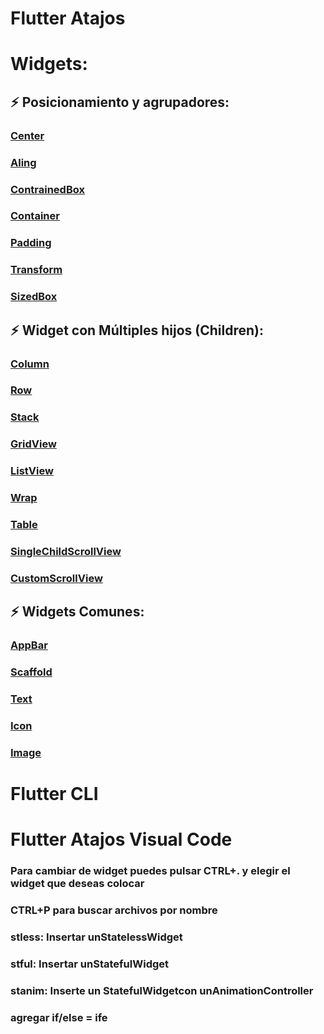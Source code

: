 # Flutter Atajos

# Widgets:
## :zap: Posicionamiento y agrupadores: 
### [Center](https://api.flutter.dev/flutter/widgets/Center-class.html)
### [Aling](https://api.flutter.dev/flutter/widgets/Align-class.html)
### [ContrainedBox](https://api.flutter.dev/flutter/widgets/ConstrainedBox-class.html)
### [Container](https://api.flutter.dev/flutter/widgets/Container-class.html)
### [Padding](https://api.flutter.dev/flutter/widgets/Padding-class.html)
### [Transform](https://api.flutter.dev/flutter/widgets/Transform-class.html)
### [SizedBox](https://api.flutter.dev/flutter/widgets/SizedBox-class.html)

## :zap: Widget con Múltiples hijos (Children):
### [Column](https://api.flutter.dev/flutter/widgets/Column-class.html)
### [Row](https://api.flutter.dev/flutter/widgets/Row-class.html)
### [Stack](https://api.flutter.dev/flutter/widgets/Stack-class.html)
### [GridView](https://api.flutter.dev/flutter/widgets/GridView-class.html)
### [ListView](https://api.flutter.dev/flutter/widgets/ListView-class.html)
### [Wrap](https://api.flutter.dev/flutter/widgets/Wrap-class.html)
### [Table](https://api.flutter.dev/flutter/widgets/Table-class.html)
### [SingleChildScrollView](https://api.flutter.dev/flutter/widgets/SingleChildScrollView-class.html)
### [CustomScrollView](https://api.flutter.dev/flutter/widgets/CustomScrollView-class.html)
 
## :zap: Widgets Comunes:
### [AppBar](https://api.flutter.dev/flutter/material/AppBar-class.html)
### [Scaffold](https://api.flutter.dev/flutter/material/Scaffold-class.html)
### [Text](https://api.flutter.dev/flutter/widgets/Text-class.html)
### [Icon](https://api.flutter.dev/flutter/widgets/Icon-class.html)
### [Image](https://api.flutter.dev/flutter/widgets/Image-class.html)

 
 # Flutter CLI

 # Flutter Atajos Visual Code 
 ### Para cambiar de widget puedes pulsar CTRL+. y elegir el widget que deseas colocar
 ### CTRL+P para buscar archivos por nombre
 ### stless: Insertar unStatelessWidget
 ### stful: Insertar unStatefulWidget
 ### stanim: Inserte un StatefulWidgetcon unAnimationController
 ### agregar if/else  =  ife
 


